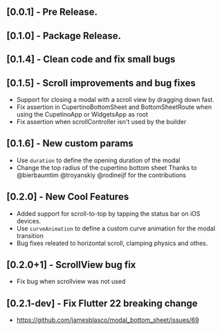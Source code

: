 ## [0.0.1] - Pre Release.

## [0.1.0] - Package Release.

## [0.1.4] - Clean code and fix small bugs

## [0.1.5] - Scroll improvements and bug fixes
- Support for closing a modal with a scroll view by dragging down fast.
- Fix assertion in CupertinoBottomSheet and BottomSheetRoute when using the CupetinoApp or WidgetsApp as root
- Fix assertion when scrollController isn't used by the builder 

## [0.1.6] - New custom params
- Use `duration` to define the opening duration of the modal
- Change the top radius of the cupertino bottom sheet 
Thanks to @bierbaumtim @troyanskiy @rodineijf for the contributions


## [0.2.0] - New Cool Features
- Added support for scroll-to-top by tapping the status bar on iOS devices.
- Use `curveAnimation` to define a custom curve animation for the modal transition
- Bug fixes releated to horizontal scroll, clamping physics and othes.

## [0.2.0+1] - ScrollView bug fix
- Fix bug when scrollview was not used 

## [0.2.1-dev] - Fix Flutter 22 breaking change
- https://github.com/jamesblasco/modal_bottom_sheet/issues/69